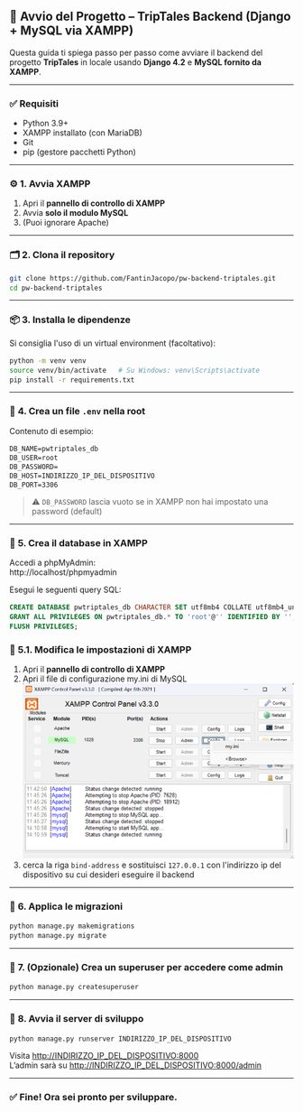 ## 🧰 Avvio del Progetto – TripTales Backend (Django + MySQL via XAMPP)

Questa guida ti spiega passo per passo come avviare il backend del progetto **TripTales** in locale usando **Django 4.2** e **MySQL fornito da XAMPP**.

---

### ✅ **Requisiti**

- Python 3.9+
- XAMPP installato (con MariaDB)
- Git
- pip (gestore pacchetti Python)

---

### ⚙️ **1. Avvia XAMPP**

1. Apri il **pannello di controllo di XAMPP**
2. Avvia **solo il modulo MySQL**
3. (Puoi ignorare Apache)

---

### 🗂️ **2. Clona il repository**

```bash
git clone https://github.com/FantinJacopo/pw-backend-triptales.git
cd pw-backend-triptales
```

---

### 📦 **3. Installa le dipendenze**

Si consiglia l'uso di un virtual environment (facoltativo):

```bash
python -m venv venv
source venv/bin/activate   # Su Windows: venv\Scripts\activate
pip install -r requirements.txt
```

---

### 🔐 **4. Crea un file `.env` nella root**

Contenuto di esempio:

```env
DB_NAME=pwtriptales_db
DB_USER=root
DB_PASSWORD=
DB_HOST=INDIRIZZO_IP_DEL_DISPOSITIVO
DB_PORT=3306
```

> ⚠️ `DB_PASSWORD` lascia vuoto se in XAMPP non hai impostato una password (default)

---

### 🧱 **5. Crea il database in XAMPP**

Accedi a phpMyAdmin:  
http://localhost/phpmyadmin

Esegui le seguenti query SQL:

```sql
CREATE DATABASE pwtriptales_db CHARACTER SET utf8mb4 COLLATE utf8mb4_unicode_ci;
GRANT ALL PRIVILEGES ON pwtriptales_db.* TO 'root'@'' IDENTIFIED BY '';
FLUSH PRIVILEGES;
```

### 🔑 **5.1. Modifica le impostazioni di XAMPP**

1. Apri il **pannello di controllo di XAMPP**
2. Apri il file di configurazione my.ini di MySQL![img.png](img.png)
3. cerca la riga `bind-address` e sostituisci `127.0.0.1` con l'indirizzo ip del dispositivo su cui desideri eseguire il backend
---

### 🔄 **6. Applica le migrazioni**

```bash
python manage.py makemigrations
python manage.py migrate
```

---

### 👑 **7. (Opzionale) Crea un superuser per accedere come admin**

```bash
python manage.py createsuperuser
```

---

### 🚀 **8. Avvia il server di sviluppo**

```bash
python manage.py runserver INDIRIZZO_IP_DEL_DISPOSITIVO
```

Visita [http://INDIRIZZO_IP_DEL_DISPOSITIVO:8000](http://INDIRIZZO_IP_DEL_DISPOSITIVO:8000)  
L’admin sarà su [http://INDIRIZZO_IP_DEL_DISPOSITIVO:8000/admin](http://INDIRIZZO_IP_DEL_DISPOSITIVO:8000/admin)

---

### ✅ Fine! Ora sei pronto per sviluppare.
